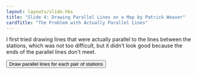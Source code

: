 ```yaml
---
layout: layouts/slide.hbs
title: "Slide 4: Drawing Parallel Lines on a Map by Patrick Weaver"
cardTitle: "The Problem with Actually Parallel Lines"
---
```


I first tried drawing lines that were actually parallel to the lines between the stations, which was not too difficult, but it didn't look good because the ends of the parallel lines don't meet.

<button onClick="parallelStationLines()">Draw parallel lines for each pair of stations</button>